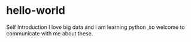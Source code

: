 # hello-world

Self Introduction
I love big data and i am learning python ,so welcome to communicate with me about these.
